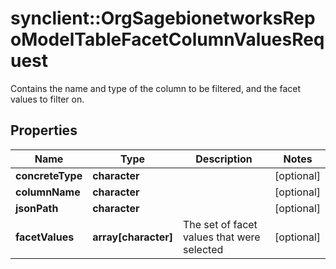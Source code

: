 # synclient::OrgSagebionetworksRepoModelTableFacetColumnValuesRequest

Contains the name and type of the column to be filtered, and the facet values to filter on.

## Properties
Name | Type | Description | Notes
------------ | ------------- | ------------- | -------------
**concreteType** | **character** |  | [optional] 
**columnName** | **character** |  | [optional] 
**jsonPath** | **character** |  | [optional] 
**facetValues** | **array[character]** | The set of facet values that were selected | [optional] 


